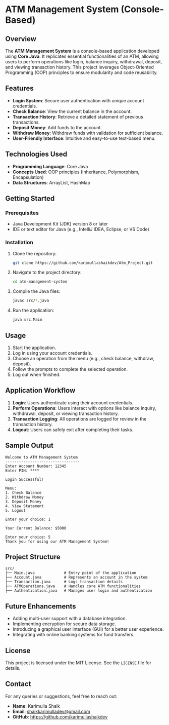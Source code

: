 # ATM Management System (Console-Based)

## Overview
The **ATM Management System** is a console-based application developed using **Core Java**. It replicates essential functionalities of an ATM, allowing users to perform operations like login, balance inquiry, withdrawal, deposit, and viewing transaction history. This project leverages Object-Oriented Programming (OOP) principles to ensure modularity and code reusability.

## Features
- **Login System**: Secure user authentication with unique account credentials.
- **Check Balance**: View the current balance in the account.
- **Transaction History**: Retrieve a detailed statement of previous transactions.
- **Deposit Money**: Add funds to the account.
- **Withdraw Money**: Withdraw funds with validation for sufficient balance.
- **User-Friendly Interface**: Intuitive and easy-to-use text-based menu.

## Technologies Used
- **Programming Language**: Core Java
- **Concepts Used**: OOP principles (Inheritance, Polymorphism, Encapsulation)
- **Data Structures**: ArrayList, HashMap

## Getting Started
### Prerequisites
- Java Development Kit (JDK) version 8 or later
- IDE or text editor for Java (e.g., IntelliJ IDEA, Eclipse, or VS Code)

### Installation
1. Clone the repository:
   ```bash
   git clone https://github.com/karimullashaikdev/Atm_Project.git
   ```
2. Navigate to the project directory:
   ```bash
   cd atm-management-system
   ```
3. Compile the Java files:
   ```bash
   javac src/*.java
   ```
4. Run the application:
   ```bash
   java src.Main
   ```

## Usage
1. Start the application.
2. Log in using your account credentials.
3. Choose an operation from the menu (e.g., check balance, withdraw, deposit).
4. Follow the prompts to complete the selected operation.
5. Log out when finished.

## Application Workflow
1. **Login**: Users authenticate using their account credentials.
2. **Perform Operations**: Users interact with options like balance inquiry, withdrawal, deposit, or viewing transaction history.
3. **Transaction Logging**: All operations are logged for review in the transaction history.
4. **Logout**: Users can safely exit after completing their tasks.

## Sample Output
```
Welcome to ATM Management System
---------------------------------
Enter Account Number: 12345
Enter PIN: ****

Login Successful!

Menu:
1. Check Balance
2. Withdraw Money
3. Deposit Money
4. View Statement
5. Logout

Enter your choice: 1

Your Current Balance: $5000

Enter your choice: 5
Thank you for using our ATM Management System!
```

## Project Structure
```
src/
├── Main.java             # Entry point of the application
├── Account.java          # Represents an account in the system
├── Transaction.java      # Logs transaction details
├── ATMOperations.java    # Handles core ATM functionalities
├── Authentication.java   # Manages user login and authentication
```

## Future Enhancements
- Adding multi-user support with a database integration.
- Implementing encryption for secure data storage.
- Introducing a graphical user interface (GUI) for a better user experience.
- Integrating with online banking systems for fund transfers.

## License
This project is licensed under the MIT License. See the `LICENSE` file for details.

## Contact
For any queries or suggestions, feel free to reach out:
- **Name**: Karimulla Shaik
- **Email**: shaikkarimulladev@gmail.com
- **GitHub**: https://github.com/karimullashaikdev
